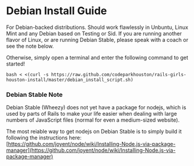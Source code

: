 # Debian Install Guide

For Debian-backed distributions. Should work flawlessly in Unbuntu, Linux Mint and any Debian based on Testing or Sid. If you are running another flavor of Linux, or are running Debian Stable, please speak with a coach or see the note below.

Otherwise, simply open a terminal and enter the following command to get started!

    bash < <(curl -s https://raw.github.com/codeparkhouston/rails-girls-houston-install/master/debian_install_script.sh)


### Debian Stable Note

Debian Stable (Wheezy) does not yet have a package for nodejs, which is used by parts of Rails to make your life easier when dealing with large numbers of JavaScript files (normal for even a medium-sized website).

The most reiable way to get nodejs on Debian Stable is to simply build it following the instructions here:
[https://github.com/joyent/node/wiki/Installing-Node.js-via-package-manager](https://github.com/joyent/node/wiki/Installing-Node.js-via-package-manager)
